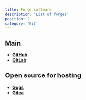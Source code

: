 ```yaml
---
title: Forge software
description: 'List of forges'
position: 2
category: 'Git'
---
```


## Main

- [**GitHub**](https://github.com)
- [**GitLab**](https://gitlab.com)

## Open source for hosting

- [**Gogs**](https://gogs.io)
- [**Gitea**](https://gitea.io/en-us)
